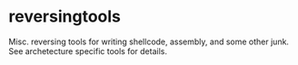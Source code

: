 reversingtools
==============
Misc. reversing tools for writing shellcode, assembly, and some other junk.
See archetecture specific tools for details.
